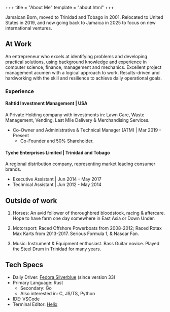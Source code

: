 +++
title = "About Me"
template = "about.html"
+++

Jamaican Born, moved to Trinidad and Tobago in 2001. Relocated to United States in 2019, and now going back to Jamaica in 2025 to focus on new international ventures.

## At Work

An entrepreneur who excels at identifying problems and developing practical solutions, using background
knowledge and experience in computer science, finance, management and mechanics. Excellent project
management acumen with a logical approach to work. Results-driven and hardworking with the skill and
resilience to achieve daily operational goals.

### Experience

#### Rahtid Investment Management | USA

A Private Holding company with investments in: Lawn Care, Waste Management, Vending, Last Mile Delivery & Merchandising Services.

- Co-Owner and Administrative & Technical Manager (ATM) | Mar 2019 - Present
  - Co-Founder and 50% Shareholder.

#### Tyche Enterprises Limited | Trinidad and Tobago

A regional distribution company, representing market leading consumer brands.

- Executive Assistant | Jun 2014 - May 2017
- Technical Assistant | Jun 2012 - May 2014

## Outside of work

1. Horses:
An avid follower of thoroughbred bloodstock, racing & aftercare.
Hope to have farm one day somewhere in East Asia or Down Under.

2. Motorsport:
Raced Offshore Powerboats from 2008-2012;
Raced Rotax Max Karts from 2013-2017.
Serious Formula 1, & Nascar Fan.

3. Music: Instrument & Equipment enthusiast. Bass Guitar novice. Played the Steel Drum in Trinidad for many years.

## Tech Specs

- Daily Driver: [Fedora Silverblue](https://fedoraproject.org/atomic-desktops/silverblue/) (since version 33)
- Primary Language: Rust
  - Secondary: Go
  - Also interested in: C, JS/TS, Python
- IDE: VSCode
- Terminal Editor: [Helix](https://helix-editor.com/)

